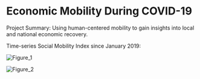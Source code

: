 # Economic Mobility During COVID-19
Project Summary: Using human-centered mobility to gain insights into local and national economic recovery. 


Time-series Social Mobility Index since January 2019:

![Figure_1](https://user-images.githubusercontent.com/57569396/108538471-d34e5680-72ac-11eb-8b9d-0f4a62305ba2.png)

![Figure_2](https://user-images.githubusercontent.com/57569396/108583236-1c7ec480-7306-11eb-9e2f-7f596e984614.png)
